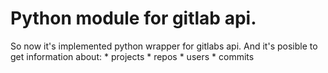 # Python module for gitlab api.
So now it's implemented python wrapper for gitlabs api.
And it's posible to get information about:
    * projects
    * repos
    * users
    * commits

